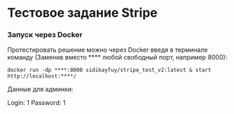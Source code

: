 # Тестовое задание Stripe

### Запуск через Docker

Протестировать решение можно через Docker введя в терминале команду (Заменив вместо **** любой свободный порт, например 8000):

```
docker run -dp ****:8000 sidikayfuy/stripe_test_v2:latest & start http://localhost:****/
```

Данные для админки:

Login: 1
Password: 1